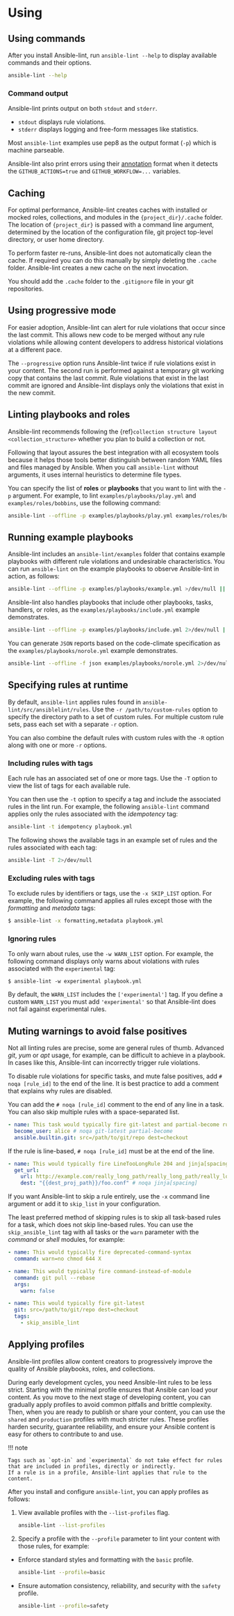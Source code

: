 # Using

## Using commands

After you install Ansible-lint, run `ansible-lint --help` to display available
commands and their options.

```bash exec="1" source="console"
ansible-lint --help
```

### Command output

Ansible-lint prints output on both `stdout` and `stderr`.

- `stdout` displays rule violations.
- `stderr` displays logging and free-form messages like statistics.

Most `ansible-lint` examples use pep8 as the output format (`-p`) which is
machine parseable.

Ansible-lint also print errors using their [annotation] format when it detects
the `GITHUB_ACTIONS=true` and `GITHUB_WORKFLOW=...` variables.

[annotation]:
  https://docs.github.com/en/actions/using-workflows/workflow-commands-for-github-actions#setting-an-error-message

## Caching

For optimal performance, Ansible-lint creates caches with installed or mocked
roles, collections, and modules in the `{project_dir}/.cache` folder. The
location of `{project_dir}` is passed with a command line argument, determined
by the location of the configuration file, git project top-level directory, or
user home directory.

To perform faster re-runs, Ansible-lint does not automatically clean the cache.
If required you can do this manually by simply deleting the `.cache` folder.
Ansible-lint creates a new cache on the next invocation.

You should add the `.cache` folder to the `.gitignore` file in your git
repositories.

## Using progressive mode

For easier adoption, Ansible-lint can alert for rule violations that occur since
the last commit. This allows new code to be merged without any rule violations
while allowing content developers to address historical violations at a
different pace.

The `--progressive` option runs Ansible-lint twice if rule violations exist in
your content. The second run is performed against a temporary git working copy
that contains the last commit. Rule violations that exist in the last commit are
ignored and Ansible-lint displays only the violations that exist in the new
commit.

## Linting playbooks and roles

Ansible-lint recommends following the
{ref}`collection structure layout <collection_structure>` whether you plan to
build a collection or not.

Following that layout assures the best integration with all ecosystem tools
because it helps those tools better distinguish between random YAML files and
files managed by Ansible. When you call `ansible-lint` without arguments, it
uses internal heuristics to determine file types.

You can specify the list of **roles** or **playbooks** that you want to lint
with the `-p` argument. For example, to lint `examples/playbooks/play.yml` and
`examples/roles/bobbins`, use the following command:

```bash exec="1" source="console"
ansible-lint --offline -p examples/playbooks/play.yml examples/roles/bobbins || true
```

## Running example playbooks

Ansible-lint includes an `ansible-lint/examples` folder that contains example
playbooks with different rule violations and undesirable characteristics. You
can run `ansible-lint` on the example playbooks to observe Ansible-lint in
action, as follows:

```bash exec="1" source="console"
ansible-lint --offline -p examples/playbooks/example.yml >/dev/null || true
```

Ansible-lint also handles playbooks that include other playbooks, tasks,
handlers, or roles, as the `examples/playbooks/include.yml` example
demonstrates.

```bash exec="1" source="console"
ansible-lint --offline -p examples/playbooks/include.yml 2>/dev/null || true
```

You can generate `JSON` reports based on the code-climate specification as the
`examples/playbooks/norole.yml` example demonstrates.

```bash exec="1"  source="tabbed-left" result="json"
ansible-lint --offline -f json examples/playbooks/norole.yml 2>/dev/null || true
```

## Specifying rules at runtime

By default, `ansible-lint` applies rules found in
`ansible-lint/src/ansiblelint/rules`. Use the `-r /path/to/custom-rules` option
to specify the directory path to a set of custom rules. For multiple custom rule
sets, pass each set with a separate `-r` option.

You can also combine the default rules with custom rules with the `-R` option
along with one or more `-r` options.

### Including rules with tags

Each rule has an associated set of one or more tags. Use the `-T` option to view
the list of tags for each available rule.

You can then use the `-t` option to specify a tag and include the associated
rules in the lint run. For example, the following `ansible-lint` command applies
only the rules associated with the _idempotency_ tag:

```bash exec="1" source="console"
ansible-lint -t idempotency playbook.yml
```

The following shows the available tags in an example set of rules and the rules
associated with each tag:

```bash exec="1" source="console"
ansible-lint -T 2>/dev/null
```

### Excluding rules with tags

To exclude rules by identifiers or tags, use the `-x SKIP_LIST` option. For
example, the following command applies all rules except those with the
_formatting_ and _metadata_ tags:

```bash
$ ansible-lint -x formatting,metadata playbook.yml
```

### Ignoring rules

To only warn about rules, use the `-w WARN_LIST` option. For example, the
following command displays only warns about violations with rules associated
with the `experimental` tag:

```console
$ ansible-lint -w experimental playbook.yml
```

By default, the `WARN_LIST` includes the `['experimental']` tag. If you define a
custom `WARN_LIST` you must add `'experimental'` so that Ansible-lint does not
fail against experimental rules.

## Muting warnings to avoid false positives

Not all linting rules are precise, some are general rules of thumb. Advanced
_git_, _yum_ or _apt_ usage, for example, can be difficult to achieve in a
playbook. In cases like this, Ansible-lint can incorrectly trigger rule
violations.

To disable rule violations for specific tasks, and mute false positives, add
`# noqa [rule_id]` to the end of the line. It is best practice to add a comment
that explains why rules are disabled.

You can add the `# noqa [rule_id]` comment to the end of any line in a task. You
can also skip multiple rules with a space-separated list.

```yaml
- name: This task would typically fire git-latest and partial-become rules
  become_user: alice # noqa git-latest partial-become
  ansible.builtin.git: src=/path/to/git/repo dest=checkout
```

If the rule is line-based, `# noqa [rule_id]` must be at the end of the line.

```yaml
- name: This would typically fire LineTooLongRule 204 and jinja[spacing]
  get_url:
    url: http://example.com/really_long_path/really_long_path/really_long_path/really_long_path/really_long_path/really_long_path/file.conf # noqa 204
    dest: "{{dest_proj_path}}/foo.conf" # noqa jinja[spacing]
```

If you want Ansible-lint to skip a rule entirely, use the `-x` command line
argument or add it to `skip_list` in your configuration.

The least preferred method of skipping rules is to skip all task-based rules for
a task, which does not skip line-based rules. You can use the
`skip_ansible_lint` tag with all tasks or the `warn` parameter with the
_command_ or _shell_ modules, for example:

```yaml
- name: This would typically fire deprecated-command-syntax
  command: warn=no chmod 644 X

- name: This would typically fire command-instead-of-module
  command: git pull --rebase
  args:
    warn: false

- name: This would typically fire git-latest
  git: src=/path/to/git/repo dest=checkout
  tags:
    - skip_ansible_lint
```

## Applying profiles

Ansible-lint profiles allow content creators to progressively improve the
quality of Ansible playbooks, roles, and collections.

During early development cycles, you need Ansible-lint rules to be less strict.
Starting with the minimal profile ensures that Ansible can load your content. As
you move to the next stage of developing content, you can gradually apply
profiles to avoid common pitfalls and brittle complexity. Then, when you are
ready to publish or share your content, you can use the `shared` and
`production` profiles with much stricter rules. These profiles harden security,
guarantee reliability, and ensure your Ansible content is easy for others to
contribute to and use.

!!! note

    Tags such as `opt-in` and `experimental` do not take effect for rules that are included in profiles, directly or indirectly.
    If a rule is in a profile, Ansible-lint applies that rule to the content.

After you install and configure `ansible-lint`, you can apply profiles as
follows:

1. View available profiles with the `--list-profiles` flag.

   ```bash
   ansible-lint --list-profiles
   ```

2. Specify a profile with the `--profile` parameter to lint your content with
   those rules, for example:

- Enforce standard styles and formatting with the `basic` profile.

  ```bash
  ansible-lint --profile=basic
  ```

- Ensure automation consistency, reliability, and security with the `safety`
  profile.

  ```bash
  ansible-lint --profile=safety
  ```
